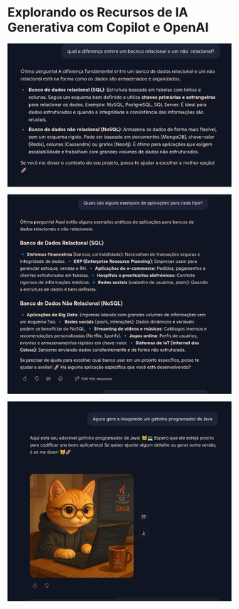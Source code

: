 # Explorando os Recursos de IA Generativa com Copilot e OpenAI

![Prompt 1](images/prompt1.png)

![Prompt 2](images/prompt2.png)

![Prompt 3](images/prompt3.png)